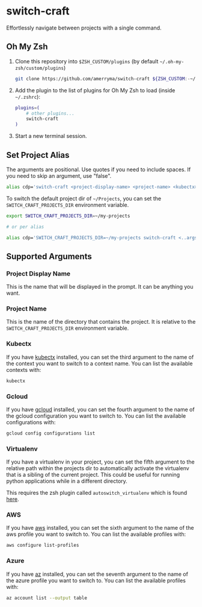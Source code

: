 # switch-craft

Effortlessly navigate between projects with a single command.

## Oh My Zsh

1. Clone this repository into `$ZSH_CUSTOM/plugins` (by default `~/.oh-my-zsh/custom/plugins`)

    ```sh
    git clone https://github.com/amerryma/switch-craft ${ZSH_CUSTOM:-~/.oh-my-zsh/custom}/plugins/switch-craft
    ```

2. Add the plugin to the list of plugins for Oh My Zsh to load (inside `~/.zshrc`):

    ```sh
    plugins=( 
        # other plugins...
        switch-craft
    )
    ```

3. Start a new terminal session.

## Set Project Alias

The arguments are positional. Use quotes if you need to include spaces. If you need
to skip an argument, use "false".

```sh
alias cdp='switch-craft <project-display-name> <project-name> <kubectx> <gcloud> <enable-venv> <aws> <azure>'
```

To switch the default project dir of `~/Projects`, you can set the `SWITCH_CRAFT_PROJECTS_DIR` environment variable.

```sh
export SWITCH_CRAFT_PROJECTS_DIR=~/my-projects

# or per alias

alias cdp='SWITCH_CRAFT_PROJECTS_DIR=~/my-projects switch-craft <..args>'
```

## Supported Arguments

### Project Display Name

This is the name that will be displayed in the prompt. It can be anything you want.

### Project Name

This is the name of the directory that contains the project. It is relative to the `SWITCH_CRAFT_PROJECTS_DIR`
environment variable.

### Kubectx

If you have [kubectx](https://github.com/ahmetb/kubectx/) installed, you can set the third argument to the name of the
context you want to switch to a context name. You can list the available contexts with:

```sh
kubectx
```

### Gcloud

If you have [gcloud](https://cloud.google.com/sdk/gcloud) installed, you can set the fourth argument to the name of the
gcloud configuration you want to switch to. You can list the available configurations with:

```sh
gcloud config configurations list
```

### Virtualenv

If you have a virtualenv in your project, you can set the fifth argument to the relative path within the projects dir to
automatically activate the virtualenv that is a sibling of the current project. This could be useful for running python
applications while in a different directory.

This requires the zsh plugin called `autoswitch_virtualenv` which is
found [here](https://github.com/MichaelAquilina/zsh-autoswitch-virtualenv).

### AWS

If you have [aws](https://aws.amazon.com/cli/) installed, you can set the sixth argument to the name of the aws profile
you want to switch to. You can list the available profiles with:

```sh
aws configure list-profiles
```

### Azure

If you have [az](https://learn.microsoft.com/en-us/cli/azure/) installed, you can set the seventh argument to the name
of the azure profile you want to switch to. You can list the available profiles with:

```sh
az account list --output table
```

